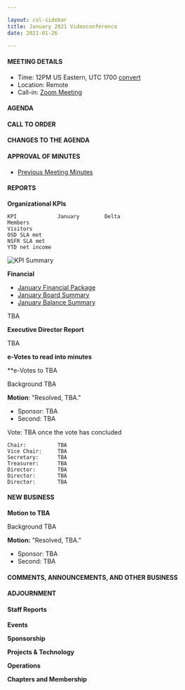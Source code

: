 ```yaml
---

layout: col-sidebar
title: January 2021 Videoconference
date: 2021-01-26

---
```


#### MEETING DETAILS

- Time: 12PM US Eastern, UTC 1700 [convert](https://www.timeanddate.com/worldclock/meetingdetails.html?year=2020&month=11&day=24&hour=17&min=0&sec=0&p1=16&p2=919&p3=78&p4=136&p5=137&p6=176&p7=179)
- Location: Remote
- Call-in: [Zoom Meeting](https://zoom.us/j/675935446)

#### AGENDA

#### CALL TO ORDER

<!--
Board Members
- Grant Ongers, Martin Knobloch, Owen Pendlebury, Sherif Mansour, Vandana Verma Sehgal, Joubin Jabbari, Bil Corry

Guests
- Andrew van der Stock, Harold Blakenship, Kelly Santalucia, Alonna Stock, Dawn Aitken, Lisa Jones and Tom Pappas
-->

#### CHANGES TO THE AGENDA

#### APPROVAL OF MINUTES

- [Previous Meeting Minutes](/www-board/minutes/YYYYMM)

#### REPORTS


**Organizational KPIs**

```
KPI	            January        Delta
Members         
Visitors        
OSD SLA met     
NSFR SLA met    
YTD net income  
```

![KPI Summary](/www-board/attachments/202011-board-kpi-summary.png)

**Financial**

- [January Financial Package](/www-board/attachments/YYYYMM-board-summary.pdf)
- [January Board Summary](/www-board/attachments/YYYYMM-board-summary.pdf)
- [January Balance Summary](/www-board/attachments/YYYYMM-balance-summary.pdf)

TBA

**Executive Director Report**

TBA


**e-Votes to read into minutes**


**e-Votes to TBA

Background TBA


**Motion**: "Resolved, TBA."

- Sponsor: TBA
- Second: TBA

Vote: TBA once the vote has concluded

```
Chair:          TBA
Vice Chair:     TBA
Secretary:      TBA
Treasurer:      TBA
Director:       TBA
Director:       TBA
Director:       TBA
```

#### NEW BUSINESS

**Motion to TBA**

Background TBA

**Motion:** "Resolved, TBA."

- Sponsor: TBA
- Second: TBA

#### COMMENTS, ANNOUNCEMENTS, AND OTHER BUSINESS


#### ADJOURNMENT



#### Staff Reports

**Events**


**Sponsorship**


**Projects & Technology**


**Operations**


**Chapters and Membership**
